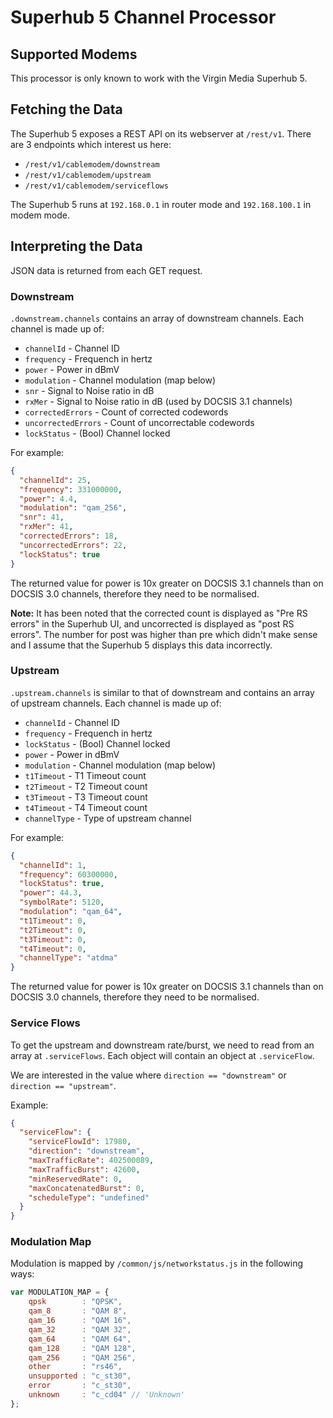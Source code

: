 # Superhub 5 Channel Processor

## Supported Modems

This processor is only known to work with the Virgin Media Superhub 5.


## Fetching the Data

The Superhub 5 exposes a REST API on its webserver at `/rest/v1`.
There are 3 endpoints which interest us here:

 * `/rest/v1/cablemodem/downstream`
 * `/rest/v1/cablemodem/upstream`
 * `/rest/v1/cablemodem/serviceflows`

The Superhub 5 runs at `192.168.0.1` in router mode and `192.168.100.1` in
modem mode.

## Interpreting the Data

JSON data is returned from each GET request.


### Downstream

`.downstream.channels` contains an array of downstream channels.
Each channel is made up of:

 - `channelId` - Channel ID
 - `frequency` - Frequench in hertz
 - `power` - Power in dBmV
 - `modulation` - Channel modulation (map below)
 - `snr` - Signal to Noise ratio in dB
 - `rxMer` - Signal to Noise ratio in dB (used by DOCSIS 3.1 channels)
 - `correctedErrors` - Count of corrected codewords
 - `uncorrectedErrors` - Count of uncorrectable codewords
 - `lockStatus` - (Bool) Channel locked

For example:

```json
{
  "channelId": 25,
  "frequency": 331000000,
  "power": 4.4,
  "modulation": "qam_256",
  "snr": 41,
  "rxMer": 41,
  "correctedErrors": 18,
  "uncorrectedErrors": 22,
  "lockStatus": true
}
```

The returned value for power is 10x greater on DOCSIS 3.1 channels than on
DOCSIS 3.0 channels, therefore they need to be normalised.

**Note:** It has been noted that the corrected count is displayed as "Pre RS
errors" in the Superhub UI, and uncorrected is displayed as "post RS errors".
The number for post was higher than pre which didn't make sense and I assume
that the Superhub 5 displays this data incorrectly.


### Upstream

`.upstream.channels` is similar to that of downstream and contains an array of
upstream channels.
Each channel is made up of:

 - `channelId` - Channel ID
 - `frequency` - Frequench in hertz
 - `lockStatus` - (Bool) Channel locked
 - `power` - Power in dBmV
 - `modulation` - Channel modulation (map below)
 - `t1Timeout` - T1 Timeout count
 - `t2Timeout` - T2 Timeout count
 - `t3Timeout` - T3 Timeout count
 - `t4Timeout` - T4 Timeout count
 - `channelType` - Type of upstream channel

For example:

```json
{
  "channelId": 1,
  "frequency": 60300000,
  "lockStatus": true,
  "power": 44.3,
  "symbolRate": 5120,
  "modulation": "qam_64",
  "t1Timeout": 0,
  "t2Timeout": 0,
  "t3Timeout": 0,
  "t4Timeout": 0,
  "channelType": "atdma"
}
```

The returned value for power is 10x greater on DOCSIS 3.1 channels than on
DOCSIS 3.0 channels, therefore they need to be normalised.


### Service Flows

To get the upstream and downstream rate/burst, we need to read from an array
at `.serviceFlows`.
Each object will contain an object at `.serviceFlow`.

We are interested in the value where `direction == "downstream"` or
`direction == "upstream"`.

Example:

```json
{
  "serviceFlow": {
    "serviceFlowId": 17980,
    "direction": "downstream",
    "maxTrafficRate": 402500089,
    "maxTrafficBurst": 42600,
    "minReservedRate": 0,
    "maxConcatenatedBurst": 0,
    "scheduleType": "undefined"
  }
}
```

### Modulation Map

Modulation is mapped by `/common/js/networkstatus.js` in the following ways:

```javascript
var MODULATION_MAP = {
    qpsk        : "QPSK",
    qam_8       : "QAM 8",
    qam_16      : "QAM 16",
    qam_32      : "QAM 32",
    qam_64      : "QAM 64",
    qam_128     : "QAM 128",
    qam_256     : "QAM 256",
    other       : "rs46",
    unsupported : "c_st30",
    error       : "c_st30",
    unknown     : "c_cd04" // 'Unknown'
};
```
